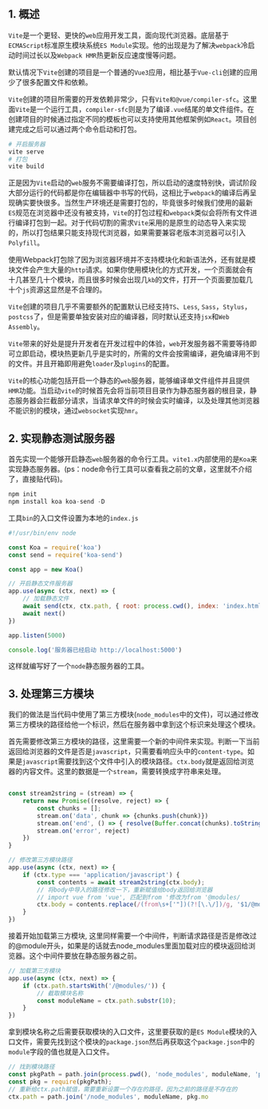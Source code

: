 ## 1. 概述

```Vite```是一个更轻、更快的```web```应用开发工具，面向现代浏览器。底层基于```ECMAScript```标准原生模块系统```ES Module```实现。他的出现是为了解决```webpack```冷启动时间过长以及```Webpack HMR```热更新反应速度慢等问题。

默认情况下```Vite```创建的项目是一个普通的```Vue3```应用，相比基于```Vue-cli```创建的应用少了很多配置文件和依赖。

```Vite```创建的项目所需要的开发依赖非常少，只有```Vite和@vue/compiler-sfc```。这里面```Vite```是一个运行工具，```compiler-sfc```则是为了编译```.vue```结尾的单文件组件。在创建项目的时候通过指定不同的模板也可以支持使用其他框架例如```React```。项目创建完成之后可以通过两个命令启动和打包。

```s
# 开启服务器
vite serve
# 打包
vite build
```

正是因为```Vite```启动的```web```服务不需要编译打包，所以启动的速度特别快，调试阶段大部分运行的代码都是你在编辑器中书写的代码，这相比于```webpack```的编译后再呈现确实要快很多。当然生产环境还是需要打包的，毕竟很多时候我们使用的最新```ES```规范在浏览器中还没有被支持，```Vite```的打包过程和```webpack```类似会将所有文件进行编译打包到一起。对于代码切割的需求``Vite``采用的是原生的动态导入来实现的，所以打包结果只能支持现代浏览器，如果需要兼容老版本浏览器可以引入```Polyfill```。

使用Webpack打包除了因为浏览器环境并不支持模块化和新语法外，还有就是模块文件会产生大量的```http```请求。如果你使用模块化的方式开发，一个页面就会有十几甚至几十个模块，而且很多时候会出现几```kb```的文件，打开一个页面要加载几十个```js```资源这显然是不合理的。

```Vite```创建的项目几乎不需要额外的配置默认已经支持```TS```、```Less```, ```Sass```，```Stylus```，```postcss```了，但是需要单独安装对应的编译器，同时默认还支持```jsx```和```Web Assembly```。

```Vite```带来的好处是提升开发者在开发过程中的体验，```web```开发服务器不需要等待即可立即启动，模块热更新几乎是实时的，所需的文件会按需编译，避免编译用不到的文件。并且开箱即用避免```loader```及```plugins```的配置。

```Vite```的核心功能包括开启一个静态的```web```服务器，能够编译单文件组件并且提供```HMR```功能。当启动```vite```的时候首先会将当前项目目录作为静态服务器的根目录，静态服务器会拦截部分请求，当请求单文件的时候会实时编译，以及处理其他浏览器不能识别的模块，通过```websocket```实现```hmr```。

## 2. 实现静态测试服务器

首先实现一个能够开启静态```web```服务器的命令行工具。```vite1.x```内部使用的是```Koa```来实现静态服务器。(ps：node命令行工具可以查看我之前的文章，这里就不介绍了，直接贴代码)。

```s
npm init
npm install koa koa-send -D
```

工具```bin```的入口文件设置为本地的```index.js```

```js
#!/usr/bin/env node

const Koa = require('koa')
const send = require('koa-send')

const app = new Koa()

// 开启静态文件服务器
app.use(async (ctx, next) => {
    // 加载静态文件
    await send(ctx, ctx.path, { root: process.cwd(), index: 'index.html'})
    await next()
})

app.listen(5000)

console.log('服务器已经启动 http://localhost:5000')
```

这样就编写好了一个```node```静态服务器的工具。

## 3. 处理第三方模块

我们的做法是当代码中使用了第三方模块(```node_modules```中的文件)，可以通过修改第三方模块的路径给他一个标识，然后在服务器中拿到这个标识来处理这个模块。

首先需要修改第三方模块的路径，这里需要一个新的中间件来实现。判断一下当前返回给浏览器的文件是否是```javascript```，只需要看响应头中的```content-type```。如果是```javascript```需要找到这个文件中引入的模块路径。```ctx.body```就是返回给浏览器的内容文件。这里的数据是一个```stream```，需要转换成字符串来处理。

```js

const stream2string = (stream) => {
    return new Promise((resolve, reject) => {
        const chunks = [];
        stream.on('data', chunk => {chunks.push(chunk)})
        stream.on('end', () => { resolve(Buffer.concat(chunks).toString('utf-8'))})
        stream.on('error', reject)
    })
}

// 修改第三方模块路径
app.use(async (ctx, next) => {
    if (ctx.type === 'application/javascript') {
        const contents = await stream2string(ctx.body);
        // 将body中导入的路径修改一下，重新赋值给body返回给浏览器
        // import vue from 'vue', 匹配到from '修改为from '@modules/
        ctx.body = contents.replace(/(from\s+['"])(?![\.\/])/g, '$1/@modules/');
    }
})
```

接着开始加载第三方模块, 这里同样需要一个中间件，判断请求路径是否是修改过的@module开头，如果是的话就去node_modules里面加载对应的模块返回给浏览器。这个中间件要放在静态服务器之前。

```js
// 加载第三方模块
app.use(async (ctx, next) => {
    if (ctx.path.startsWith('/@modules/')) {
        // 截取模块名称
        const moduleName = ctx.path.substr(10);
    }
})
```

拿到模块名称之后需要获取模块的入口文件，这里要获取的是```ES Module```模块的入口文件，需要先找到这个模块的```package.json```然后再获取这个```package.json```中的```module```字段的值也就是入口文件。

```js
// 找到模块路径
const pkgPath = path.join(process.pwd(), 'node_modules', moduleName, 'package.json');
const pkg = require(pkgPath);
// 重新给ctx.path赋值，需要重新设置一个存在的路径，因为之前的路径是不存在的
ctx.path = path.join('/node_modules', moduleName, pkg.mo